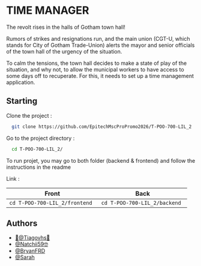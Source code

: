 # TIME MANAGER

The revolt rises in the halls of Gotham town hall!


Rumors of strikes and resignations run, and the main union (CGT-U, which stands for City of
Gotham Trade-Union) alerts the mayor and senior officials of the town hall of the urgency of the
situation.

To calm the tensions, the town hall decides to make a state of play of the situation, and why not,
to allow the municipal workers to have access to some days off to recuperate.
For this, it needs to set up a time management application.


## Starting

Clone the project :

```bash
  git clone https://github.com/EpitechMscProPromo2026/T-POO-700-LIL_2
```

Go to the project directory :

```bash
  cd T-POO-700-LIL_2/
```

To run projet, you may go to both folder (backend & frontend) and follow the instructions in the readme 

Link :


| Front  |  Back |
| --------------- | ---------| 
| ``cd T-POO-700-LIL_2/frontend ``   |  ``cd T-POO-700-LIL_2/backend ``   |




## Authors

- [🦍@Tiagovhs🐉](https://github.com/Tiagovhs)
- [@Natchii59🤓](https://github.com/Natchii59)
- [@BryanFRD](https://github.com/BryanFRD)
- [@Sarah](https://github.com/dumbfacemonster)
